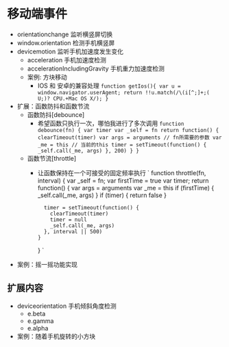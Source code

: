 # 移动端事件
- orientationchange 监听横竖屏切换
- window.orientation 检测手机横竖屏
- devicemotion 监听手机加速度发生变化
  - acceleration 手机加速度检测
  - accelerationIncludingGravity 手机重力加速度检测
  - 案例: 方块移动
    - IOS 和 安卓的兼容处理
    `
      function getIos(){
          var u = window.navigator.userAgent;
          return !!u.match(/\(i[^;]+;( U;)? CPU.+Mac OS X/);
      }
    `
- 扩展：函数防抖和函数节流
  - 函数防抖[debounce]
    - 希望函数只执行一次，哪怕我进行了多次调用
      `
        function debounce(fn) {
          var timer
          var _self = fn
          return function() {
            clearTimeout(timer)
            var args = arguments // fn所需要的参数
            var _me = this // 当前的this
            timer = setTimeout(function() {
              _self.call(_me, args)
            }, 200)
          }
        }
      `
  - 函数节流[throttle]
    - 让函数保持在一个可接受的固定频率执行
      `
        function throttle(fn, interval) {
          var _self = fn;
          var firstTime = true
          var timer;
          return function() {
            var args = arguments
            var _me = this
            if (firstTime) {
              _self.call(_me, args)
            }
            if (timer) {
              return false
            }

            timer = setTimeout(function() {
              clearTimeout(timer)
              timer = null
              _self.call(_me, args)
            }, interval || 500)
          }
        }
      `
- 案例：摇一摇功能实现
## 扩展内容
- deviceorientation 手机倾斜角度检测
  - e.beta
  - e.gamma
  - e.alpha
- 案例：随着手机旋转的小方块

